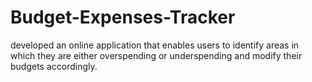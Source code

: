 # Budget-Expenses-Tracker
developed an online application that enables users to identify areas in which they are either overspending or underspending and modify their budgets accordingly.
